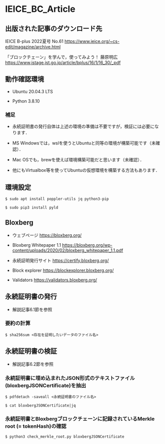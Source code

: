 # IEICE_BC_Article

## 出版された記事のダウンロード先

IEICE B-plus 2022夏号 No.61
<https://www.ieice.org/~cs-edit/magazine/archive.html>

「ブロックチェーン」を学んで，使ってみよう！
藤原明広
<https://www.jstage.jst.go.jp/article/bplus/16/1/16_30/_pdf>



## 動作確認環境

- Ubuntu 20.04.3 LTS

- Python 3.8.10

### 補足

- 永続証明書の発行自体は上述の環境の準備は不要ですが，検証には必要になります．

- MS Windowsでは，wslを使うとUbuntuと同等の環境が構築可能です（未確認）．

- Mac OSでも，brewを使えば環境構築可能だと思います（未確認）．

- 他にもVirtualbox等を使ってUbuntuの仮想環境を構築する方法もあります．



## 環境設定

```
$ sudo apt install poppler-utils jq python3-pip

$ sudo pip3 install pyld
```



## Bloxberg 

- ウェブページ <https://bloxberg.org/>

- Bloxberg Whitepaper 1.1 <https://bloxberg.org/wp-content/uploads/2020/02/bloxberg_whitepaper_1.1.pdf>

- 永続証明発行サイト <https://certify.bloxberg.org/>

- Block explorer <https://blockexplorer.bloxberg.org/>

- Validators <https://validators.bloxberg.org/>



## 永続証明書の発行

- 解説記事6.1節を参照

### 要約の計算

```
$ sha256sum <存在を証明したいデータのファイル名>
```



## 永続証明書の検証

- 解説記事6.2節を参照

### 永続証明書に埋め込まれたJSON形式のテキストファイル(bloxbergJSONCertificate)を抽出

```
$ pdfdetach -saveall <永続証明書のファイル名>

$ cat bloxbergJSONCertificate|jq
```

### 永続証明書とBloxbergブロックチェーンに記録されているMerkle root (= tokenHash)の確認

```
$ python3 check_merkle_root.py bloxbergJSONCertificate

```

